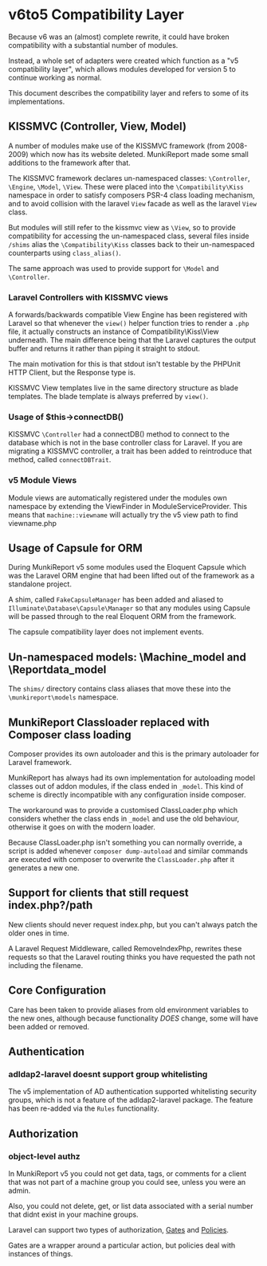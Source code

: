 # v6to5 Compatibility Layer #

Because v6 was an (almost) complete rewrite, it could have broken compatibility with a substantial
number of modules.

Instead, a whole set of adapters were created which function as a "v5 compatibility layer", which
allows modules developed for version 5 to continue working as normal.

This document describes the compatibility layer and refers to some of its implementations.


## KISSMVC (Controller, View, Model) ##

A number of modules make use of the KISSMVC framework (from 2008-2009) 
which now has its website deleted. MunkiReport made some small additions to the framework after
that.

The KISSMVC framework declares un-namespaced classes: `\Controller`, `\Engine`, `\Model`, `\View`.
These were placed into the `\Compatibility\Kiss` namespace in order to satisfy composers PSR-4 class loading 
mechanism, and to avoid collision with the laravel `View` facade as well as the laravel `View` class.

But modules will still refer to the kissmvc view as `\View`, so to provide compatibility for accessing the
un-namespaced class, several files inside `/shims` alias the `\Compatibility\Kiss` classes back to their un-namespaced
counterparts using `class_alias()`.

The same approach was used to provide support for `\Model` and `\Controller`.

### Laravel Controllers with KISSMVC views ###

A forwards/backwards compatible View Engine has been registered with Laravel so that whenever the `view()` helper function
tries to render a `.php` file, it actually constructs an instance of Compatibility\Kiss\View underneath. The main difference
being that the Laravel captures the output buffer and returns it rather than piping it straight to stdout.

The main motivation for this is that stdout isn't testable by the PHPUnit HTTP Client, but the Response type is.

KISSMVC View templates live in the same directory structure as blade templates. The blade template is always preferred
by `view()`.

### Usage of $this->connectDB() ###

KISSMVC `\Controller` had a connectDB() method to connect to the database which is not in the base
controller class for Laravel. If you are migrating a KISSMVC controller, a trait has been added to
reintroduce that method, called `connectDBTrait`.

### v5 Module Views ###

Module views are automatically registered under the modules own namespace by extending the ViewFinder in
ModuleServiceProvider. This means that `machine::viewname` will actually try the v5 view path to find
viewname.php

## Usage of Capsule for ORM ##

During MunkiReport v5 some modules used the Eloquent Capsule which was the Laravel ORM engine that had
been lifted out of the framework as a standalone project.

A shim, called `FakeCapsuleManager` has been added and aliased to `Illuminate\Database\Capsule\Manager`
so that any modules using Capsule will be passed through to the real Eloquent ORM from the framework.

The capsule compatibility layer does not implement events.

## Un-namespaced models: \Machine_model and \Reportdata_model ##

The `shims/` directory contains class aliases that move these into the `\munkireport\models` namespace.

## MunkiReport Classloader replaced with Composer class loading ##

Composer provides its own autoloader and this is the primary autoloader for Laravel framework.

MunkiReport has always had its own implementation for autoloading model classes out of addon modules, if the
class ended in `_model`. This kind of scheme is directly incompatible with any configuration inside composer.

The workaround was to provide a customised ClassLoader.php which considers whether the class ends in `_model`
and use the old behaviour, otherwise it goes on with the modern loader.

Because ClassLoader.php isn't something you can normally override, a script is added whenever `composer dump-autoload`
and similar commands are executed with composer to overwrite the `ClassLoader.php` after it generates a new one.

## Support for clients that still request index.php?/path ##

New clients should never request index.php, but you can't always patch the older ones in time.

A Laravel Request Middleware, called RemoveIndexPhp, rewrites these requests so that the Laravel routing
thinks you have requested the path not including the filename.

## Core Configuration ##

Care has been taken to provide aliases from old environment variables to the new ones, although because
functionality *DOES* change, some will have been added or removed.

## Authentication ##

### adldap2-laravel doesnt support group whitelisting ###

The v5 implementation of AD authentication supported whitelisting security groups, which is not a 
feature of the adldap2-laravel package. The feature has been re-added via the `Rules` functionality.

## Authorization ##

### object-level authz ###

In MunkiReport v5 you could not get data, tags, or comments for a client that was not part of a machine group
you could see, unless you were an admin.

Also, you could not delete, get, or list data associated with a serial number that didnt exist in your machine groups.

Laravel can support two types of authorization, [Gates](https://laravel.com/docs/9.x/authorization#gates) and [Policies](https://laravel.com/docs/9.x/authorization#creating-policies).

Gates are a wrapper around a particular action, but policies deal with instances of things.

